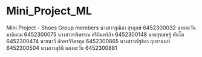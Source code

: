 # Mini_Project_ML
Mini Project - Shoes
Group members
นางสาวฐณิชา สุรฤกษ์ 6452300032
นายตะวัน มาลีหอม 6452300075
นางสาวรพีพรรณ ศรีอินทร์กิจ 6452300148
นายสุรเชษฐ์ พันโต 6452300474
นายนาวี อักษรวิจิตรกุล 6452300865
นางสาวณัฐธิดา ฤทธานนท์ 6452300504
นางสาวสุธินี แสงตะวัน 6452300881
